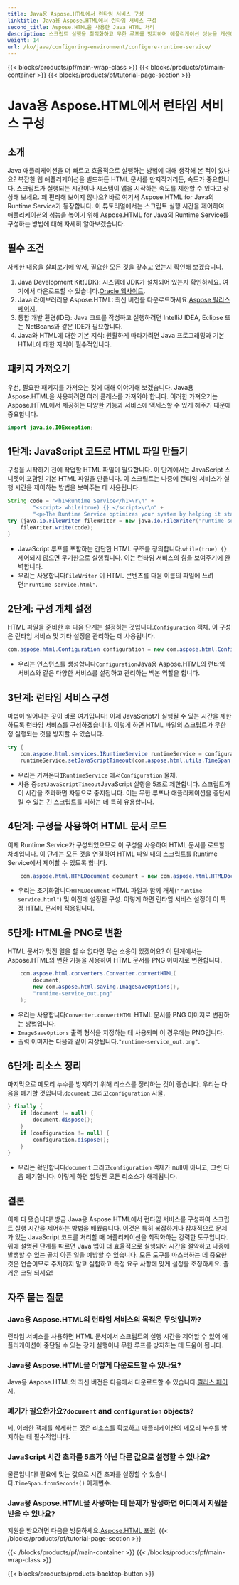 ```yaml
---
title: Java용 Aspose.HTML에서 런타임 서비스 구성
linktitle: Java용 Aspose.HTML에서 런타임 서비스 구성
second_title: Aspose.HTML을 사용한 Java HTML 처리
description: 스크립트 실행을 최적화하고 무한 루프를 방지하며 애플리케이션 성능을 개선하기 위해 Java용 Aspose.HTML에서 런타임 서비스를 구성하는 방법을 알아보세요.
weight: 14
url: /ko/java/configuring-environment/configure-runtime-service/
---
```


{{< blocks/products/pf/main-wrap-class >}}
{{< blocks/products/pf/main-container >}}
{{< blocks/products/pf/tutorial-page-section >}}

# Java용 Aspose.HTML에서 런타임 서비스 구성

## 소개
Java 애플리케이션을 더 빠르고 효율적으로 실행하는 방법에 대해 생각해 본 적이 있나요? 복잡한 웹 애플리케이션을 빌드하든 HTML 문서를 만지작거리든, 속도가 중요합니다. 스크립트가 실행되는 시간이나 시스템이 앱을 시작하는 속도를 제한할 수 있다고 상상해 보세요. 꽤 편리해 보이지 않나요? 바로 여기서 Aspose.HTML for Java의 Runtime Service가 등장합니다. 이 튜토리얼에서는 스크립트 실행 시간을 제어하여 애플리케이션의 성능을 높이기 위해 Aspose.HTML for Java의 Runtime Service를 구성하는 방법에 대해 자세히 알아보겠습니다.
## 필수 조건
자세한 내용을 살펴보기에 앞서, 필요한 모든 것을 갖추고 있는지 확인해 보겠습니다. 
1.  Java Development Kit(JDK): 시스템에 JDK가 설치되어 있는지 확인하세요. 여기에서 다운로드할 수 있습니다.[Oracle 웹사이트](https://www.oracle.com/java/technologies/javase-downloads.html).
2.  Java 라이브러리용 Aspose.HTML: 최신 버전을 다운로드하세요.[Aspose 릴리스 페이지](https://releases.aspose.com/html/java/). 
3. 통합 개발 환경(IDE): Java 코드를 작성하고 실행하려면 IntelliJ IDEA, Eclipse 또는 NetBeans와 같은 IDE가 필요합니다.
4. Java와 HTML에 대한 기본 지식: 원활하게 따라가려면 Java 프로그래밍과 기본 HTML에 대한 지식이 필수적입니다.

## 패키지 가져오기
우선, 필요한 패키지를 가져오는 것에 대해 이야기해 보겠습니다. Java용 Aspose.HTML을 사용하려면 여러 클래스를 가져와야 합니다. 이러한 가져오기는 Aspose.HTML에서 제공하는 다양한 기능과 서비스에 액세스할 수 있게 해주기 때문에 중요합니다.
```java
import java.io.IOException;
```

## 1단계: JavaScript 코드로 HTML 파일 만들기
구성을 시작하기 전에 작업할 HTML 파일이 필요합니다. 이 단계에서는 JavaScript 스니펫이 포함된 기본 HTML 파일을 만듭니다. 이 스크립트는 나중에 런타임 서비스가 실행 시간을 제어하는 방법을 보여주는 데 사용됩니다.
```java
String code = "<h1>Runtime Service</h1>\r\n" +
		"<script> while(true) {} </script>\r\n" +
		"<p>The Runtime Service optimizes your system by helping it start apps and programs faster.</p>\r\n";
try (java.io.FileWriter fileWriter = new java.io.FileWriter("runtime-service.html")) {
	fileWriter.write(code);
}
```

- JavaScript 루프를 포함하는 간단한 HTML 구조를 정의합니다.`while(true) {}`제어되지 않으면 무기한으로 실행됩니다. 이는 런타임 서비스의 힘을 보여주기에 완벽합니다.
-  우리는 사용합니다`FileWriter` 이 HTML 콘텐츠를 다음 이름의 파일에 쓰려면:`"runtime-service.html"`.
## 2단계: 구성 개체 설정
 HTML 파일을 준비한 후 다음 단계는 설정하는 것입니다.`Configuration` 객체. 이 구성은 런타임 서비스 및 기타 설정을 관리하는 데 사용됩니다.
```java
com.aspose.html.Configuration configuration = new com.aspose.html.Configuration();
```

-  우리는 인스턴스를 생성합니다`Configuration`Java용 Aspose.HTML의 런타임 서비스와 같은 다양한 서비스를 설정하고 관리하는 백본 역할을 합니다.
## 3단계: 런타임 서비스 구성
마법이 일어나는 곳이 바로 여기입니다! 이제 JavaScript가 실행될 수 있는 시간을 제한하도록 런타임 서비스를 구성하겠습니다. 이렇게 하면 HTML 파일의 스크립트가 무한정 실행되는 것을 방지할 수 있습니다.
```java
try {
	com.aspose.html.services.IRuntimeService runtimeService = configuration.getService(com.aspose.html.services.IRuntimeService.class);
	runtimeService.setJavaScriptTimeout(com.aspose.html.utils.TimeSpan.fromSeconds(5));
```

-  우리는 가져온다`IRuntimeService` 에서`Configuration` 물체.
-  사용 중`setJavaScriptTimeout`JavaScript 실행을 5초로 제한합니다. 스크립트가 이 시간을 초과하면 자동으로 중지됩니다. 이는 무한 루프나 애플리케이션을 중단시킬 수 있는 긴 스크립트를 피하는 데 특히 유용합니다.
## 4단계: 구성을 사용하여 HTML 문서 로드
이제 Runtime Service가 구성되었으므로 이 구성을 사용하여 HTML 문서를 로드할 차례입니다. 이 단계는 모든 것을 연결하여 HTML 파일 내의 스크립트를 Runtime Service에서 제어할 수 있도록 합니다.
```java
	com.aspose.html.HTMLDocument document = new com.aspose.html.HTMLDocument("runtime-service.html", configuration);
```

-  우리는 초기화합니다`HTMLDocument` HTML 파일과 함께 개체(`"runtime-service.html"`) 및 이전에 설정된 구성. 이렇게 하면 런타임 서비스 설정이 이 특정 HTML 문서에 적용됩니다.
## 5단계: HTML을 PNG로 변환
HTML 문서가 멋진 일을 할 수 없다면 무슨 소용이 있겠어요? 이 단계에서는 Aspose.HTML의 변환 기능을 사용하여 HTML 문서를 PNG 이미지로 변환합니다.
```java
	com.aspose.html.converters.Converter.convertHTML(
		document,
		new com.aspose.html.saving.ImageSaveOptions(),
		"runtime-service_out.png"
	);
```

-  우리는 사용합니다`Converter.convertHTML` HTML 문서를 PNG 이미지로 변환하는 방법입니다.
- `ImageSaveOptions` 출력 형식을 지정하는 데 사용되며 이 경우에는 PNG입니다.
- 출력 이미지는 다음과 같이 저장됩니다.`"runtime-service_out.png"`.
## 6단계: 리소스 정리
 마지막으로 메모리 누수를 방지하기 위해 리소스를 정리하는 것이 좋습니다. 우리는 다음을 폐기할 것입니다.`document` 그리고`configuration` 사물.
```java
} finally {
	if (document != null) {
		document.dispose();
	}
	if (configuration != null) {
		configuration.dispose();
	}
}
```

-  우리는 확인합니다`document` 그리고`configuration` 객체가 null이 아니고, 그런 다음 폐기합니다. 이렇게 하면 할당된 모든 리소스가 해제됩니다.

## 결론
이제 다 됐습니다! 방금 Java용 Aspose.HTML에서 런타임 서비스를 구성하여 스크립트 실행 시간을 제어하는 방법을 배웠습니다. 이것은 특히 복잡하거나 잠재적으로 문제가 있는 JavaScript 코드를 처리할 때 애플리케이션을 최적화하는 강력한 도구입니다. 위에 설명된 단계를 따르면 Java 앱이 더 효율적으로 실행되어 시간을 절약하고 나중에 발생할 수 있는 골치 아픈 일을 예방할 수 있습니다. 모든 도구를 마스터하는 데 중요한 것은 연습이므로 주저하지 말고 실험하고 특정 요구 사항에 맞게 설정을 조정하세요. 즐거운 코딩 되세요!
## 자주 묻는 질문
### Java용 Aspose.HTML의 런타임 서비스의 목적은 무엇입니까?  
런타임 서비스를 사용하면 HTML 문서에서 스크립트의 실행 시간을 제어할 수 있어 애플리케이션이 중단될 수 있는 장기 실행이나 무한 루프를 방지하는 데 도움이 됩니다.
### Java용 Aspose.HTML을 어떻게 다운로드할 수 있나요?  
 Java용 Aspose.HTML의 최신 버전은 다음에서 다운로드할 수 있습니다.[릴리스 페이지](https://releases.aspose.com/html/java/).
###  폐기가 필요한가요?`document` and `configuration` objects?  
네, 이러한 객체를 삭제하는 것은 리소스를 확보하고 애플리케이션의 메모리 누수를 방지하는 데 필수적입니다.
### JavaScript 시간 초과를 5초가 아닌 다른 값으로 설정할 수 있나요?  
 물론입니다! 필요에 맞는 값으로 시간 초과를 설정할 수 있습니다.`TimeSpan.fromSeconds()` 매개변수.
### Java용 Aspose.HTML을 사용하는 데 문제가 발생하면 어디에서 지원을 받을 수 있나요?  
 지원을 받으려면 다음을 방문하세요.[Aspose.HTML 포럼](https://forum.aspose.com/c/html/29).
{{< /blocks/products/pf/tutorial-page-section >}}

{{< /blocks/products/pf/main-container >}}
{{< /blocks/products/pf/main-wrap-class >}}

{{< blocks/products/products-backtop-button >}}
